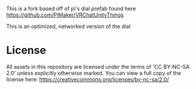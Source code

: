 This is a fork based off of pi's dial prefab found here https://github.com/PiMaker/VRChatUnityThings

This is an optimized, networked version of the dial

# License
All assets in this repository are licensed under the terms of 'CC BY-NC-SA 2.0' unless explicitly otherwise marked. You can view a full copy of the license here: https://creativecommons.org/licenses/by-nc-sa/2.0/